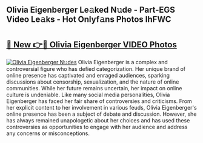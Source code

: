 ## Olivia Eigenberger Le𝚊ked N𝚞de - Part-EGS Video Le𝚊ks - Hot Onlyf𝚊ns Photos IhFWC

# <h2><a href="http://ab61730.deff.icu/?id=Olivia+Eigenberger">🔗 New 👉🔴 Olivia Eigenberger VIDEO Photos</a></h2>

[![Olivia Eigenberger N𝚞des](https://i.imgur.com/rIISA9y.gif)](http://ab61730.deff.icu/?id=Olivia+Eigenberger)
Olivia Eigenberger is a complex and controversial figure who has defied categorization. Her unique brand of online presence has captivated and enraged audiences, sparking discussions about censorship, sexualization, and the nature of online communities. While her future remains uncertain, her impact on online culture is undeniable. Like many social media personalities, Olivia Eigenberger has faced her fair share of controversies and criticisms. From her explicit content to her involvement in various feuds, Olivia Eigenberger's online presence has been a subject of debate and discussion. However, she has always remained unapologetic about her choices and has used these controversies as opportunities to engage with her audience and address any concerns or misconceptions.
